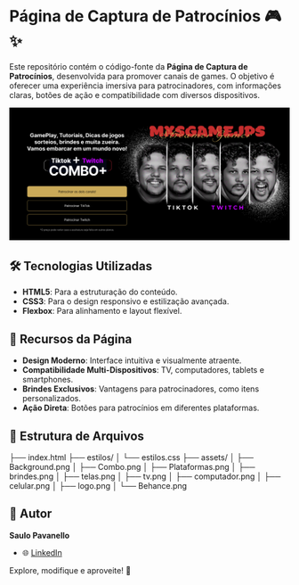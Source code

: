 # Página de Captura de Patrocínios 🎮✨

Este repositório contém o código-fonte da **Página de Captura de Patrocínios**, desenvolvida para promover canais de games. O objetivo é oferecer uma experiência imersiva para patrocinadores, com informações claras, botões de ação e compatibilidade com diversos dispositivos.

![Preview da Página](./assets/inicial.png)

## 🛠️ Tecnologias Utilizadas

- **HTML5**: Para a estruturação do conteúdo.
- **CSS3**: Para o design responsivo e estilização avançada.
- **Flexbox**: Para alinhamento e layout flexível.

## 🌟 Recursos da Página

- **Design Moderno**: Interface intuitiva e visualmente atraente.
- **Compatibilidade Multi-Dispositivos**: TV, computadores, tablets e smartphones.
- **Brindes Exclusivos**: Vantagens para patrocinadores, como itens personalizados.
- **Ação Direta**: Botões para patrocínios em diferentes plataformas.

## 📂 Estrutura de Arquivos
├── index.html ├── estilos/ │ └── estilos.css ├── assets/ │ ├── Background.png │ ├── Combo.png │ ├── Plataformas.png │ ├── brindes.png │ ├── telas.png │ ├── tv.png │ ├── computador.png │ ├── celular.png │ ├── logo.png │ └── Behance.png


## 👤 Autor

**Saulo Pavanello**  
- 🌐 [LinkedIn](https://www.linkedin.com/in/saulopavanello)  

Explore, modifique e aproveite! 🚀  


